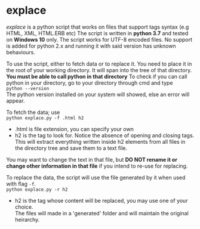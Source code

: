 # explace
*explace* is a python script that works on files that support tags syntax (e.g HTML, XML, HTML.ERB etc)
The script is written in **python 3.7** and tested on **Windows 10** only. The script works for UTF-8 encoded files.
No support is added for python 2.x and running it with said version has unknown behaviours.

To use the script, either to fetch data or to replace it. You need to place it in the root of your working directory.
It will span into the tree of that directory. **You must be able to call python in that directory**
To check if you can call python in your directory, go to your directory through cmd and type  
`python --version`  
The python version installed on your system will showed, else an error will appear.

To fetch the data; use  
`python explace.py -f .html h2`  
- .html is file extension, you can specify your own
- h2 is the tag to look for. Notice the absence of opening and closing tags.  
This will extract everything written inside h2 elements from all files in the directory tree and save them to a text file.

You may want to change the text in that file, but **DO NOT rename it or change other information in that file** if you intend to re-use for replacing.

To replace the data, the script will use the file generated by it when used with flag `-f`.  
`python explace.py -r h2`  
- h2 is the tag whose content will be replaced, you may use one of your choice.  
The files will made in a 'generated' folder and will maintain the original heirarchy.

